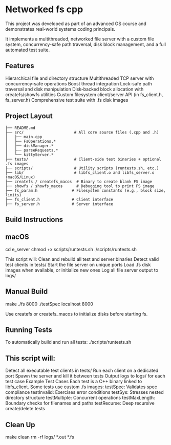 # Networked fs cpp
This project was developed as part of an advanced OS course and demonstrates real-world systems coding principals.

It implements a multithreaded, networked file server with a custom file system, concurrency-safe path traversal, disk block management, and a full automated test suite.


## Features

Hierarchical file and directory structure
Multithreaded TCP server with concurrency-safe operations
Boost thread integration
Lock-safe path traversal and disk manipulation
Disk-backed block allocation with createfs/showfs utilities
Custom filesystem client/server API (in fs_client.h, fs_server.h)
Comprehensive test suite with .fs disk images

## Project Layout


```├── Makefile                  # Platform-aware build system
├── README.md
├── src/                      # All core source files (.cpp and .h)
│   ├── main.cpp
│   ├── FsOperations.*
│   ├── diskManager.*
│   ├── parseRequests.*
│   └── kittyServer.*
├── tests/                    # Client-side test binaries + optional .fs images
├── scripts/                  # Utility scripts (runtests.sh, etc.)
├── lib/                      # libfs_client.o and libfs_server.o (macOS/Linux)
├── createfs / createfs_macos  # Binary to create blank FS image
├── showfs / showfs_macos      # Debugging tool to print FS image
├── fs_param.h               # Filesystem constants (e.g., block size, limits)
├── fs_client.h              # Client interface
├── fs_server.h              # Server interface
```

## Build Instructions

## macOS

cd e_server
chmod +x scripts/runtests.sh
./scripts/runtests.sh

This script will:
Clean and rebuild all test and server binaries
Detect valid test clients in tests/
Start the file server on unique ports
Load .fs disk images when available, or initialize new ones
Log all file server output to logs/

## Manual Build

make
./fs 8000
./testSpec localhost 8000

Use createfs or createfs_macos to initialize disks before starting fs.

## Running Tests

To automatically build and run all tests:
./scripts/runtests.sh

## This script will:

Detect all executable test clients in tests/
Run each client on a dedicated port
Spawn the server and kill it between tests
Output logs to logs/ for each test case
Example Test Cases
Each test is a C++ binary linked to libfs_client. Some tests use custom .fs images:
testSpec: Validates spec compliance
testInvalid: Exercises error conditions
testSys: Stresses nested directory structure
testMultiple: Concurrent operations
testMaxLength: Boundary checks for filenames and paths
testRecurse: Deep recursive create/delete tests

## Clean Up

make clean
rm -rf logs/ *.out *.fs


